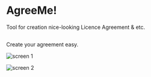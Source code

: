 # AgreeMe!

Tool for creation nice-looking Licence Agreement & etc.

##

Create your agreement easy.

![screen 1](http://d.pr/i/QGMn/29kTupvY)

![screen 2](http://d.pr/i/162rp/NInC0mAQ)